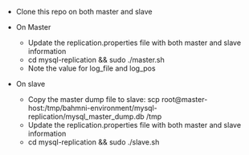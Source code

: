 * Clone this repo on both master and slave

* On Master
 	* Update the replication.properties file with both master and slave information
	* cd mysql-replication && sudo ./master.sh
	* Note the value for log_file and log_pos

* On slave
	* Copy the master dump file to slave: scp root@master-host:/tmp/bahmni-environment/mysql-replication/mysql_master_dump.db /tmp
	* Update the replication.properties file with both master and slave information
	* cd mysql-replication && sudo ./slave.sh
	